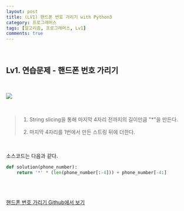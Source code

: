 ```yaml
---
layout: post
title: (LV1) 핸드폰 번호 가리기 with Python3
category: 프로그래머스
tags: [알고리즘, 프로그래머스, Lv1]
comments: true
---
```


<br>

## Lv1. 연습문제 - 핸드폰 번호 가리기

<br>



![](https://i.imgur.com/RcVlwVa.png)

<br>

> 1. String slicing을 통해 마지막 4자리 전까지의 길이만큼 "*"을 만든다.
>
>    
>
> 2. 마지막 4자리를 1번에서 만든 스트링 뒤에 더한다.

<br>

소스코드는 다음과 같다.

```python
def solution(phone_number):
    return '*' * (len(phone_number[:-4])) + phone_number[-4:]
```



<br>

<br>

[핸드폰 번호 가리기 Github에서 보기](https://github.com/ljh9601/BOJ-Programmers/blob/master/Programmers/Lv1/핸드폰%20번호%20가리기.py)

<br>